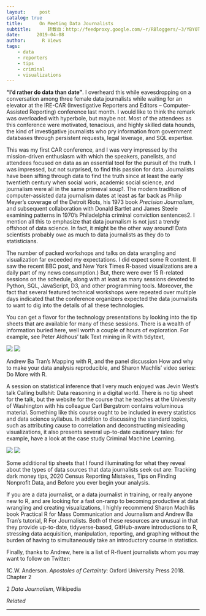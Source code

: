 ```yaml
---
layout:     post
catalog: true
title:      On Meeting Data Journalists
subtitle:      转载自：http://feedproxy.google.com/~r/RBloggers/~3/YBY0TQ7CjYU/
date:      2019-04-08
author:      R Views
tags:
    - data
    - reporters
    - tips
    - criminal
    - visualizations
---
```






**“I’d rather do data than date”**. I overheard this while eavesdropping on a conversation among three female data journalists while waiting for an elevator at the IRE-CAR (Investigative Reporters and Editors – Computer-Assisted Reporting) conference last month. I would like to think the remark was overloaded with hyperbole, but maybe not. Most of the attendees as this conference were motivated, tenacious, and highly skilled data hounds, the kind of investigative journalists who pry information from government databases through persistent requests, legal leverage, and SQL expertise.

This was my first CAR conference, and I was very impressed by the mission-driven enthusiasm with which the speakers, panelists, and attendees focused on data as an essential tool for the pursuit of the truth. I was impressed, but not surprised, to find this passion for data. Journalists have been sifting through data to find the truth since at least the early twentieth century when social work, academic social science, and journalism were all in the same primeval soup1. The modern tradition of computer-assisted data journalism dates at least as far back as Philip Meyer’s coverage of the Detroit Riots, his 1973 book *Precision Journalism*, and subsequent collaboration with Donald Bartlet and James Steele examining patterns in 1970’s Philadelphia criminal conviction sentences2. I mention all this to emphasize that data journalism is not just a trendy offshoot of data science. In fact, it might be the other way around! Data scientists probably owe as much to data journalists as they do to statisticians.

The number of packed workshops and talks on data wrangling and visualization far exceeded my expectations. I did expect some R content. (I saw the recent BBC post, and New York Times R-based visualizations are a daily part of my news consumption.) But, there were over 15 R-related sessions on the schedule, along with at least as many sessions devoted to Python, SQL, JavaScript, D3, and other programming tools. Moreover, the fact that several featured technical workshops were repeated over multiple days indicated that the conference organizers expected the data journalists to want to dig into the details of all these technologies.

You can get a flavor for the technology presentations by looking into the tip sheets that are available for many of these sessions. There is a wealth of information buried here, well worth a couple of hours of exploration. For example, see Peter Aldhous’ talk Text mining in R with tidytext,

![](https://i1.wp.com/rviews.rstudio.com/post/2019-03-28-Rickert-IRECAR_files/aldhouse.png?resize=450%2C400&ssl=1)
![](https://i1.wp.com/rviews.rstudio.com/post/2019-03-28-Rickert-IRECAR_files/aldhouse.png?w=450&ssl=1)


Andrew Ba Tran’s Mapping with R, and the panel discussion How and why to make your data analysis reproducible, and Sharon Machlis’ video series: Do More with R.

A session on statistical inference that I very much enjoyed was Jevin West’s talk Calling bullshit: Data reasoning in a digital world. There is no tip sheet for the talk, but the website for the course that he teaches at the University of Washington with his colleague Carl Bergstrom contains voluminous material. Something like this course ought to be included in every statistics and data science syllabus. In addition to discussing the standard topics, such as attributing cause to correlation and deconstructing misleading visualizations, it also presents several up-to-date cautionary tales: for example, have a look at the case study Criminal Machine Learning.

![](https://i2.wp.com/rviews.rstudio.com/post/2019-03-28-Rickert-IRECAR_files/criminal.png?resize=450%2C400&ssl=1)
![](https://i2.wp.com/rviews.rstudio.com/post/2019-03-28-Rickert-IRECAR_files/criminal.png?w=450&ssl=1)


Some additional tip sheets that I found illuminating for what they reveal about the types of data sources that data journalists seek out are: Tracking dark money tips, 2020 Census Reporting Mistakes, Tips on Finding Nonprofit Data, and Before you ever begin your analysis.

If you are a data journalist, or a data journalist in training, or really anyone new to R, and are looking for a fast on-ramp to becoming productive at data wrangling and creating visualizations, I highly recommend Sharon Machilis book Practical R for Mass Communication and Journalism and Andrew Ba Tran’s tutorial, R For Journalists. Both of these resources are unusual in that they provide up-to-date, tidyverse-based, GitHub-aware introductions to R, stressing data acquisition, manipulation, reporting, and graphing without the burden of having to simultaneously take an introductory course in statistics.

Finally, thanks to Andrew, here is a list of R-fluent journalists whom you may want to follow on Twitter:

1C.W. Anderson. *Apostoles of Certainty*: Oxford University Press 2018. Chapter 2

2 *Data Journalism*, Wikipedia

 


*Related*








---
